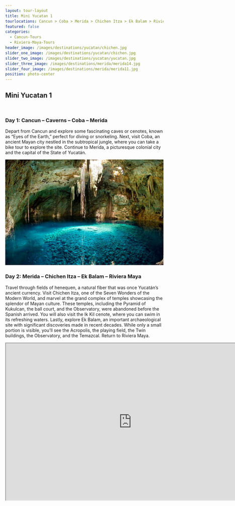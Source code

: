 ```yaml
---
layout: tour-layout
title: Mini Yucatan 1
tourlocations: Cancun > Coba > Merida > Chichen Itza > Ek Balam > Riviera Maya
featured: false
categories:
  - Cancun-Tours
  - Riviera-Maya-Tours
header_image: /images/destinations/yucatan/chichen.jpg
slider_one_image: /images/destinations/yucatan/chichen.jpg
slider_two_image: /images/destinations/yucatan/yucatan.jpg
slider_three_image: /images/destinations/merida/merida14.jpg
slider_four_image: /images/destinations/merida/merida11.jpg
position: photo-center
---
```

## Mini Yucatan 1

&nbsp;

### Day 1: Cancun – Caverns – Coba – Merida

Depart from Cancun and explore some fascinating caves or cenotes, known as “Eyes of the Earth,” perfect for diving or snorkeling. Next, visit Coba, an ancient Mayan city nestled in the subtropical jungle, where you can take a bike tour to explore the site. Continue to Merida, a picturesque colonial city and the capital of the State of Yucatán.

![](/images/destinations/yucatan/yucatan8.jpg)

### Day 2: Merida – Chichen Itza – Ek Balam – Riviera Maya

Travel through fields of henequen, a natural fiber that was once Yucatán’s ancient currency. Visit Chichen Itza, one of the Seven Wonders of the Modern World, and marvel at the grand complex of temples showcasing the splendor of Mayan culture. These temples, including the Pyramid of Kukulcan, the ball court, and the Observatory, were abandoned before the Spanish arrived. You will also visit the Ik Kil cenote, where you can swim in its refreshing waters. Lastly, explore Ek Balam, an important archaeological site with significant discoveries made in recent decades. While only a small portion is visible, you’ll see the Acropolis, the playing field, the Twin buildings, the Observatory, and the Temazcal. Return to Riviera Maya.

<div class="map-container">

<iframe src="https://www.google.com/maps/d/u/0/embed?mid=1k-V4OAipquUzYVL173ItB2a8vpne75s&amp;ehbc=2E312F&amp;noprof=1" width="800" height="500"></iframe>

</div>

&nbsp;